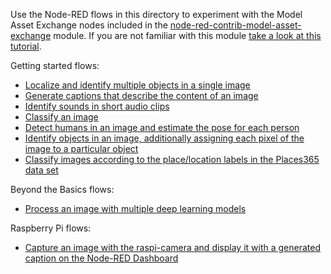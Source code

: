Use the Node-RED flows in this directory to experiment with the Model Asset Exchange nodes included in the [node-red-contrib-model-asset-exchange](https://www.npmjs.com/package/node-red-contrib-model-asset-exchange) module. If you are not familiar with this module [take a look at this tutorial](https://developer.ibm.com/tutorials/learn-how-to-leverage-deep-learning-in-your-node-red-flows/).

Getting started flows:
 - [Localize and identify multiple objects in a single image](https://flows.nodered.org/flow/33d3214c1f5774009ffbc983c96f1594)
 - [Generate captions that describe the content of an image](https://flows.nodered.org/flow/ab4de9fdc1e2f63e472ada8976b422b7)
 - [Identify sounds in short audio clips](https://flows.nodered.org/flow/eaef0871ea62242d32f370d9352ee4ca)
 - [Classify an image](https://flows.nodered.org/flow/8e6fbc1ad88a156c040aa0f96031f04a)
 - [Detect humans in an image and estimate the pose for each person](https://flows.nodered.org/flow/1ef026c41e36a6f2fcca1ec2de342678)
 - [Identify objects in an image, additionally assigning each pixel of the image to a particular object](https://flows.nodered.org/flow/d905e599add7f49cb71890df78b458d7)
 - [Classify images according to the place/location labels in the Places365 data set](https://flows.nodered.org/flow/196917d2af313396a0bf3c737c9d2d5b)

Beyond the Basics flows:
 - [Process an image with multiple deep learning models](https://flows.nodered.org/flow/011d28371d71a6c4d45b42e1dd91e704)

Raspberry Pi flows:
 - [Capture an image with the raspi-camera and display it with a generated caption on the Node-RED Dashboard](https://flows.nodered.org/flow/abe41021d95ebabd28b4aaa8e68f4185)
